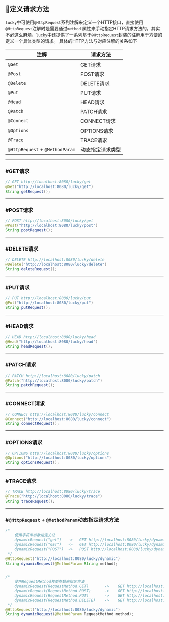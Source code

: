 ## 🤔定义请求方法

`lucky`中可使用`@HttpRequest`系列注解来定义一个HTTP接口，直接使用`@HttpRequest`注解时是需要通过`method`
属性来手动指定HTTP请求方法的，其实
不必这么麻烦，`lucky`中还提供了一系列基于`@HttpRequest`封装的注解用于方便的定义一个具体类型的请求。
具体的HTTP方法与对应注解的关系如下

| 注解                              | 请求方法      |
|---------------------------------|-----------|
| `@Get `                         | GET请求     |
| `@Post`                         | POST请求    |
| `@Delete`                       | DELETE请求  |
| `@Put`                          | PUT请求     |
| `@Head`                         | HEAD请求    |
| `@Patch`                        | PATCH请求   |
| `@Connect`                      | CONNECT请求 |
| `@Options`                      | OPTIONS请求 |
| `@Trace`                        | TRACE请求   |
| `@HttpRequest` + `@MethodParam` | 动态指定请求类型  |

---

### #GET请求

```java
// GET http://localhost:8080/lucky/get
@Get("http://localhost:8080/lucky/get")
String getRequest();
```

---

### #POST请求

```java
// POST http://localhost:8080/lucky/get
@Post("http://localhost:8080/lucky/post")
String postRequest();
```

---

### #DELETE请求

```java
// DELETE http://localhost:8080/lucky/delete
@Delete("http://localhost:8080/lucky/delete")
String deleteRequest();
```

---

### #PUT请求

```java
// PUT http://localhost:8080/lucky/put
@Put("http://localhost:8080/lucky/put")
String putRequest();
```

---

### #HEAD请求

```java
// HEAD http://localhost:8080/lucky/head
@Head("http://localhost:8080/lucky/head")
String headRequest();
```

---

### #PATCH请求

```java
// PATCH http://localhost:8080/lucky/patch
@Patch("http://localhost:8080/lucky/patch")
String patchRequest();
```

---

### #CONNECT请求

```java
// CONNECT http://localhost:8080/lucky/connect
@Connect("http://localhost:8080/lucky/connect")
String connectRequest();
```

---

### #OPTIONS请求

```java
// OPTIONS http://localhost:8080/lucky/options
@Options("http://localhost:8080/lucky/options")
String optionsRequest();
```

---

### #TRACE请求

```java
// TRACE http://localhost:8080/lucky/trace
@Trace("http://localhost:8080/lucky/trace")
String traceRequest();
```

---

### #`@HttpRequest` + `@MethodParam`动态指定请求方法

```java
/*
    使用字符串参数指定方法
    dynamicRequest("get")   ->   GET http://localhost:8080/lucky/dynamic
    dynamicRequest("GET")   ->   GET http://localhost:8080/lucky/dynamic
    dynamicRequest("POST")  ->   POST http://localhost:8080/lucky/dynamic
 */
@HttpRequest("http://localhost:8080/lucky/dynamic")
String dynamicRequest(@MethodParam String method);


/*
    使用RequestMethod枚举参数来指定方法
    dynamicRequest(RequestMethod.GET)       ->    GET http://localhost:8080/lucky/dynamic
    dynamicRequest(RequestMethod.POST)      ->    GET http://localhost:8080/lucky/dynamic
    dynamicRequest(RequestMethod.PUT)       ->    GET http://localhost:8080/lucky/dynamic
    dynamicRequest(RequestMethod.DELETE)    ->    GET http://localhost:8080/lucky/dynamic
 */
@HttpRequest("http://localhost:8080/lucky/dynamic")
String dynamicRequest(@MethodParam RequestMethod method);
```
